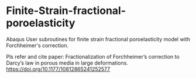 # Finite-Strain-fractional-poroelasticity
Abaqus User subroutines for finite strain fractional poroelasticity model with Forchheimer's correction.

Pls refer and cite paper: Fractionalization of Forchheimer’s correction to Darcy’s law in porous media in large deformations. https://doi.org/10.1177/10812865241252577
